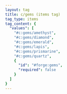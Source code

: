 ```yaml
---
layout: tag
title: c/gems (items tag)
tag_type: items
tag_content: {
  "values": [
    "#c:gems/amethyst",
    "#c:gems/diamond",
    "#c:gems/emerald",
    "#c:gems/lapis",
    "#c:gems/prismarine",
    "#c:gems/quartz",
    {
      "id": "#forge:gems",
      "required": false
    }
  ]
}
---
```

